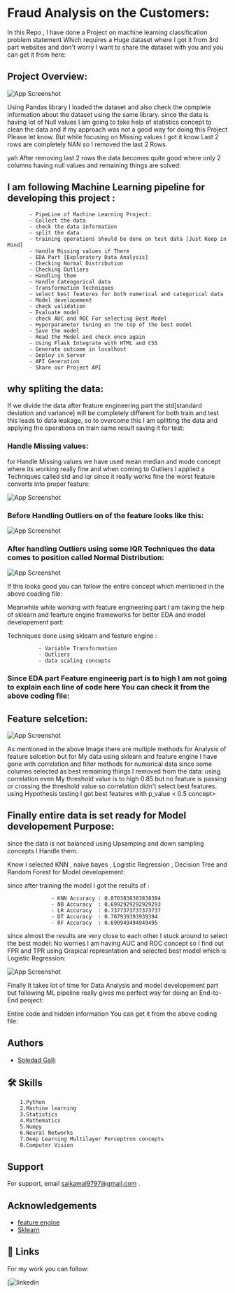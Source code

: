 
# Fraud Analysis on the Customers:

In this Repo , I have done a Project on machine learning classification problem statement Which requires a Huge dataset where I got it from 3rd part websites and don't worry I want to share the dataset with you and you can get it from here:






## Project Overview:

![App Screenshot](https://i0.wp.com/dataaspirant.com/wp-content/uploads/2020/09/1-Credit-card-fraud-detection-with-classification-algorithms.png?w=750&ssl=1)

Using Pandas library I loaded the dataset and also check the complete information about the dataset using the same library.
since the data is having lot of Null values I am going to take help of statistics concept to clean the data and if my approach was not a good way for doing this Project Please let know.
But while focusing on Missing values I got it know Last 2 rows are completely NAN so I removed the last 2 Rows.

yah After removing last 2 rows the data becomes quite good where only 2 columns having null values and remaining things are solved:


## I am following Machine Learning pipeline for developing this project :

           - PipeLine of Machine Learning Project:
           - Collect the data
           - check the data information
           - split the data
           - training operations should be done on test data [Just Keep in Mind]
           - Handle Missing values if There
           - EDA Part [Exploratory Data Analysis]
           - Checking Normal Distribution
           - Checking Outliers
           - Handling them
           - Handle Cateogorical data
           - Transformation Techniques
           - select best features for both numerical and categorical data
           - Model developement
           - check validation
           - Evaluate model
           - check AUC and ROC For selecting Best Model
           - Hyperparameter tuning on the top of the best model
           - Save the model
           - Read the Model and check once again
           - Using Flask Integrate with HTML and CSS
           - Generate outcome in localhost
           - Deploy in Server
           - API Generation
           - Share our Project API

## why spliting the data:

If we divide the data after feature engineering part the std[standard deviation and variance] will be completely different for both train and test this leads to data leakage, so to overcome this I am splitting the data and applying the operations on train same result saving it for test:


### Handle Missing values:

for Handle Missing values we have used mean median and mode concept where its working really fine and when coming to Outliers I applied a Techniques called std and iqr since it really works fine the worst feature converts into proper feature:



![App Screenshot](https://raw.githubusercontent.com/saikamal3344/Fraud-Analysis-of-the-Customers/main/Images/download%20(1).png)

### Before Handling Outliers on of the feature looks like this:



![App Screenshot](https://raw.githubusercontent.com/saikamal3344/Fraud-Analysis-of-the-Customers/main/Images/download%20(2).png)


### After handling Outliers using some IQR Techniques the data comes to position called Normal Distribution:


![App Screenshot](https://raw.githubusercontent.com/saikamal3344/Fraud-Analysis-of-the-Customers/main/Images/download%20(3).png)


If this looks good you can follow the entire concept which mentioned in the above coading file:

Meanwhile while working with feature engineering part I am taking the help of sklearn and fearture engine frameworks for better EDA and model developement part:

Techniques done using sklearn and feature engine :

              - Variable Transformation
              - Outliers
              - data scaling concepts 

### Since EDA part Feature engineerig part is to high I am not going to explain each line of code here You can check it from the above coding file:

## Feature selcetion:

![App Screenshot](
https://i0.wp.com/neptune.ai/wp-content/uploads/2022/10/feature-selection-methods-1.png?resize=767%2C452&ssl=1)

As mentioned in the above Image there are multiple methods for Analysis of feature selcetion but for My data using sklearn and feature engine I have gone with correlation and filter methods for numerical data since some columns selected as best remaining things I removed from the data: 
using correlation even My threshold value is to high 0.85 but no feature is passing or crossing the threshold value so correlation didn't select best features.
using Hypothesis testing I got best features with p_value < 0.5 concept>

## Finally entire data is set ready for Model developement Purpose:
since the data is not balanced using Upsamping and down sampling concepts I Handle them.

Know I selected KNN , naive bayes , Logistic Regression , Decision Tree and Random Forest for Model developement:

since after training the model I got the results of :

                  - KNN Accuracy : 0.8703838383838384
                  - NB Accuracy  : 0.6992929292929293
                  - LR Accuracy  : 0.7377373737373737
                  - DT Accuracy  : 0.707939393939394
                  - RF Accuracy  : 0.690949494949495
since almost the results are very close to each other I stuck around to select the best model: No worries I am having AUC and ROC concept so I find out FPR and TPR using Grapical represntation and selected best model which is Logistic Regression:


![App Screenshot](
https://raw.githubusercontent.com/saikamal3344/Fraud-Analysis-of-the-Customers/main/Images/download%20(4).png)


Finally It takes lot of time for Data Analysis and model developement part but following ML pipeline really gives me perfect way for doing an End-to-End peoject:

Entire code and hidden information You can get it from the above coding file:


## Authors

- [ Soledad Galli ](https://github.com/solegalli)




## 🛠 Skills

        1.Python 
        2.Machine learning 
        3.Statistics
        4.Mathematics
        5.Numpy 
        6.Neural Networks
        7.Deep Learning Multilayer Perceptron concepts 
        8.Computer Vision
    


## Support

For support, email saikamal9797@gmail.com .


## Acknowledgements

 - [feature engine](https://feature-engine.trainindata.com/en/latest/)
 - [Sklearn](https://scikit-learn.org/stable/)


## 🔗 Links

For my work you can follow:


[![linkedin](https://www.linkedin.com/in/balister-ravish-kumar-a386131a3/)

